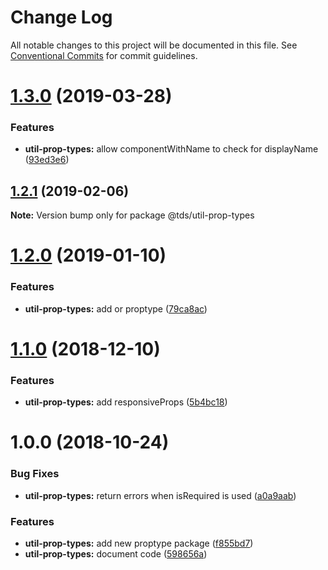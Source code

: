 # Change Log

All notable changes to this project will be documented in this file.
See [Conventional Commits](https://conventionalcommits.org) for commit guidelines.

# [1.3.0](https://github.com/telusdigital/tds/compare/@tds/util-prop-types@1.2.1...@tds/util-prop-types@1.3.0) (2019-03-28)


### Features

* **util-prop-types:** allow componentWithName to check for displayName ([93ed3e6](https://github.com/telusdigital/tds/commit/93ed3e6))





## [1.2.1](https://github.com/telusdigital/tds/compare/@tds/util-prop-types@1.2.0...@tds/util-prop-types@1.2.1) (2019-02-06)

**Note:** Version bump only for package @tds/util-prop-types





# [1.2.0](https://github.com/telusdigital/tds/compare/@tds/util-prop-types@1.1.0...@tds/util-prop-types@1.2.0) (2019-01-10)

### Features

- **util-prop-types:** add or proptype ([79ca8ac](https://github.com/telusdigital/tds/commit/79ca8ac))

<a name="1.1.0"></a>

# [1.1.0](https://github.com/telusdigital/tds/compare/@tds/util-prop-types@1.0.0...@tds/util-prop-types@1.1.0) (2018-12-10)

### Features

- **util-prop-types:** add responsiveProps ([5b4bc18](https://github.com/telusdigital/tds/commit/5b4bc18))

<a name="1.0.0"></a>

# 1.0.0 (2018-10-24)

### Bug Fixes

- **util-prop-types:** return errors when isRequired is used ([a0a9aab](https://github.com/telusdigital/tds/commit/a0a9aab))

### Features

- **util-prop-types:** add new proptype package ([f855bd7](https://github.com/telusdigital/tds/commit/f855bd7))
- **util-prop-types:** document code ([598656a](https://github.com/telusdigital/tds/commit/598656a))

